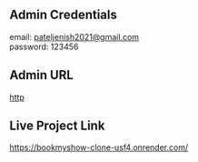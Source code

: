 ## Admin Credentials
email: pateljenish2021@gmail.com <br/>
password: 123456

## Admin URL
[http](http://localhost:4444/admin)

## Live Project Link
https://bookmyshow-clone-usf4.onrender.com/